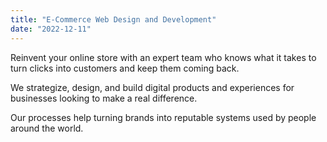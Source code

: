 ```yaml
---
title: "E-Commerce Web Design and Development"
date: "2022-12-11"
---
```


Reinvent your online store with an expert team who knows what it takes to turn clicks into customers and keep them coming back.

We strategize, design, and build digital products and experiences for businesses looking to make a real difference. 

Our processes help turning brands into reputable
systems used by people around the world.
